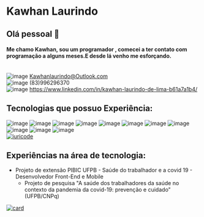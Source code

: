 # Kawhan Laurindo

## Olá pessoal 👋

#### Me chamo Kawhan, sou um programador , comecei a ter contato com programação a alguns meses.E desde lá venho me esforçando.

<br/>![image](https://img.shields.io/badge/Microsoft_Outlook-0078D4?style=for-the-badge&logo=microsoft-outlook&logoColor=white
) Kawhanlaurindo@Outlook.com
<br/>![image](https://img.shields.io/badge/WhatsApp-25D366?style=for-the-badge&logo=whatsapp&logoColor=white
) (83)996296370
<br/>![image](https://img.shields.io/badge/LinkedIn-0077B5?style=for-the-badge&logo=linkedin&logoColor=white
) https://www.linkedin.com/in/kawhan-laurindo-de-lima-b61a7a1b4/

## Tecnologias que possuo Experiência:
![image](https://img.shields.io/badge/Python-14354C?style=for-the-badge&logo=python&logoColor=white
)
![image](https://img.shields.io/badge/CSS3-1572B6?style=for-the-badge&logo=css3&logoColor=white
)
![image](https://img.shields.io/badge/C-00599C?style=for-the-badge&logo=c&logoColor=white
)
![image](https://img.shields.io/badge/Java-ED8B00?style=for-the-badge&logo=java&logoColor=white
)
![image](https://img.shields.io/badge/Shell_Script-121011?style=for-the-badge&logo=gnu-bash&logoColor=white
)
![image](https://img.shields.io/badge/React-20232A?style=for-the-badge&logo=react&logoColor=61DAFB
)
![image](https://img.shields.io/badge/MySQL-00000F?style=for-the-badge&logo=mysql&logoColor=white
)
![image](https://img.shields.io/badge/HTML5-E34F26?style=for-the-badge&logo=html5&logoColor=white
)
![image](https://img.shields.io/badge/CSS3-1572B6?style=for-the-badge&logo=css3&logoColor=white
)
![image](https://img.shields.io/badge/Bootstrap-563D7C?style=for-the-badge&logo=bootstrap&logoColor=white
)
![image](https://img.shields.io/badge/JavaScript-323330?style=for-the-badge&logo=javascript&logoColor=F7DF1E
)
<br/>[![iuricode](https://github-readme-stats.vercel.app/api/top-langs/?username=Kawhan&hide=html&layout=compact&theme=tokyonight)](https://github.com/iuricode/)


## Experiências na área de tecnologia:
* Projeto de extensão PIBIC UFPB - Saúde do trabalhador e a covid 19 - Desenvolvedor Front-End e Mobile
   - Projeto de pesquisa "A saúde dos trabalhadores da saúde no contexto da pandemia da covid-19: prevenção e cuidado" (UFPB/CNPq)

[![card](https://github-readme-stats.vercel.app/api?username=Kawhan&theme=tokyonight)](https://github.com/iuricode/)
